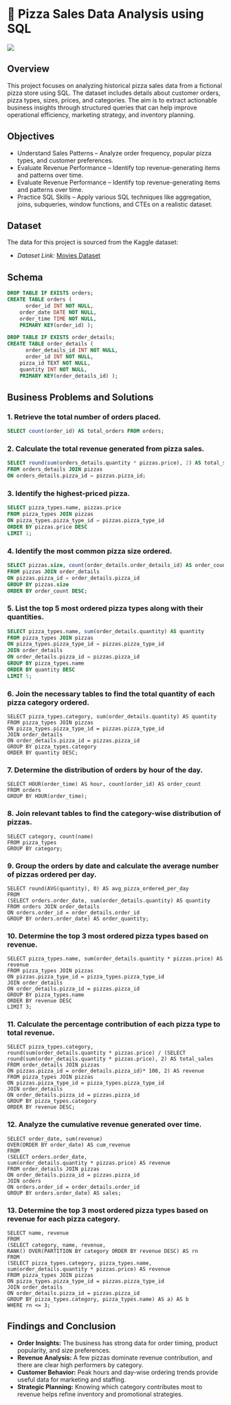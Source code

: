 # 🍕 Pizza Sales Data Analysis using SQL

![](https://github.com/najirh/netflix_sql_project/blob/main/logo.png)

## Overview
This project focuses on analyzing historical pizza sales data from a fictional pizza store using SQL. The dataset includes details about customer orders, pizza types, sizes, prices, and categories. The aim is to extract actionable business insights through structured queries that can help improve operational efficiency, marketing strategy, and inventory planning.

## Objectives

- Understand Sales Patterns – Analyze order frequency, popular pizza types, and customer preferences.
- Evaluate Revenue Performance – Identify top revenue-generating items and patterns over time.
- Evaluate Revenue Performance – Identify top revenue-generating items and patterns over time.
- Practice SQL Skills – Apply various SQL techniques like aggregation, joins, subqueries, window functions, and CTEs on a realistic dataset.

## Dataset

The data for this project is sourced from the Kaggle dataset:

- *Dataset Link:* [Movies Dataset](https://www.kaggle.com/datasets/shivamb/netflix-shows?resource=download)

## Schema

```sql
DROP TABLE IF EXISTS orders;
CREATE TABLE orders (
	  order_id INT NOT NULL,
    order_date DATE NOT NULL,
    order_time TIME NOT NULL,
    PRIMARY KEY(order_id) );

DROP TABLE IF EXISTS order_details;
CREATE TABLE order_details (
	  order_details_id INT NOT NULL,
	  order_id INT NOT NULL,
    pizza_id TEXT NOT NULL,
    quantity INT NOT NULL,
    PRIMARY KEY(order_details_id) );
```

## Business Problems and Solutions

### 1. Retrieve the total number of orders placed.
```sql
SELECT count(order_id) AS total_orders FROM orders;
```
### 2. Calculate the total revenue generated from pizza sales.
```sql
SELECT round(sum(orders_details.quantity * pizzas.price), 2) AS total_sales
FROM orders_details JOIN pizzas
ON orders_details.pizza_id = pizzas.pizza_id;
```
### 3. Identify the highest-priced pizza.
```sql
SELECT pizza_types.name, pizzas.price
FROM pizza_types JOIN pizzas
ON pizza_types.pizza_type_id = pizzas.pizza_type_id
ORDER BY pizzas.price DESC
LIMIT 1;
```
### 4. Identify the most common pizza size ordered.
```sql
SELECT pizzas.size, count(order_details.order_details_id) AS order_count
FROM pizzas JOIN order_details
ON pizzas.pizza_id = order_details.pizza_id 
GROUP BY pizzas.size
ORDER BY order_count DESC;
```
### 5. List the top 5 most ordered pizza types along with their quantities.
```sql
SELECT pizza_types.name, sum(order_details.quantity) AS quantity
FROM pizza_types JOIN pizzas
ON pizza_types.pizza_type_id = pizzas.pizza_type_id
JOIN order_details
ON order_details.pizza_id = pizzas.pizza_id
GROUP BY pizza_types.name
ORDER BY quantity DESC
LIMIT 5;
```
### 6. Join the necessary tables to find the total quantity of each pizza category ordered.
```
SELECT pizza_types.category, sum(order_details.quantity) AS quantity
FROM pizza_types JOIN pizzas
ON pizza_types.pizza_type_id = pizzas.pizza_type_id
JOIN order_details
ON order_details.pizza_id = pizzas.pizza_id
GROUP BY pizza_types.category
ORDER BY quantity DESC;
```
### 7. Determine the distribution of orders by hour of the day.
```
SELECT HOUR(order_time) AS hour, count(order_id) AS order_count
FROM orders
GROUP BY HOUR(order_time);
```
### 8. Join relevant tables to find the category-wise distribution of pizzas.
```
SELECT category, count(name) 
FROM pizza_types
GROUP BY category;
```
### 9. Group the orders by date and calculate the average number of pizzas ordered per day.
```
SELECT round(AVG(quantity), 0) AS avg_pizza_ordered_per_day
FROM 
(SELECT orders.order_date, sum(order_details.quantity) AS quantity
FROM orders JOIN order_details
ON orders.order_id = order_details.order_id
GROUP BY orders.order_date) AS order_quantity;
```
### 10. Determine the top 3 most ordered pizza types based on revenue.
```
SELECT pizza_types.name, sum(order_details.quantity * pizzas.price) AS revenue
FROM pizza_types JOIN pizzas
ON pizzas.pizza_type_id = pizza_types.pizza_type_id
JOIN order_details
ON order_details.pizza_id = pizzas.pizza_id
GROUP BY pizza_types.name
ORDER BY revenue DESC
LIMIT 3;
```
### 11. Calculate the percentage contribution of each pizza type to total revenue.
```
SELECT pizza_types.category, 
round(sum(order_details.quantity * pizzas.price) / (SELECT round(sum(order_details.quantity * pizzas.price), 2) AS total_sales
FROM order_details JOIN pizzas 
ON pizzas.pizza_id = order_details.pizza_id)* 100, 2) AS revenue
FROM pizza_types JOIN pizzas
ON pizzas.pizza_type_id = pizza_types.pizza_type_id
JOIN order_details
ON order_details.pizza_id = pizzas.pizza_id
GROUP BY pizza_types.category
ORDER BY revenue DESC;
```
### 12. Analyze the cumulative revenue generated over time.
```
SELECT order_date, sum(revenue) 
OVER(ORDER BY order_date) AS cum_revenue
FROM
(SELECT orders.order_date, 
sum(order_details.quantity * pizzas.price) AS revenue
FROM order_details JOIN pizzas
ON order_details.pizza_id = pizzas.pizza_id
JOIN orders
ON orders.order_id = order_details.order_id
GROUP BY orders.order_date) AS sales;
```
### 13. Determine the top 3 most ordered pizza types based on revenue for each pizza category.
```
SELECT name, revenue 
FROM
(SELECT category, name, revenue,
RANK() OVER(PARTITION BY category ORDER BY revenue DESC) AS rn
FROM
(SELECT pizza_types.category, pizza_types.name, 
sum(order_details.quantity * pizzas.price) AS revenue
FROM pizza_types JOIN pizzas
ON pizza_types.pizza_type_id = pizzas.pizza_type_id
JOIN order_details
ON order_details.pizza_id = pizzas.pizza_id
GROUP BY pizza_types.category, pizza_types.name) AS a) AS b
WHERE rn <= 3;
```
## Findings and Conclusion

- **Order Insights:** The business has strong data for order timing, product popularity, and size preferences.
- **Revenue Analysis:** A few pizzas dominate revenue contribution, and there are clear high performers by category.
- **Customer Behavior:** Peak hours and day-wise ordering trends provide useful data for marketing and staffing.
- **Strategic Planning:** Knowing which category contributes most to revenue helps refine inventory and promotional strategies.
      
